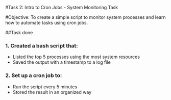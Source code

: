 #Task 2:
Intro to Cron Jobs - System Monitoring Task

#Objective:
To create a simple script to monitor system processes and learn how to automate tasks using cron jobs.

##Task done

### 1. Created a bash script that:
 - Listed the top 5 processes using the most system resources 
 - Saved the output with a timestamp to a log file

### 2. Set up a cron job to:
 - Run the script every 5 minutes
 - Stored the result in an organized way

